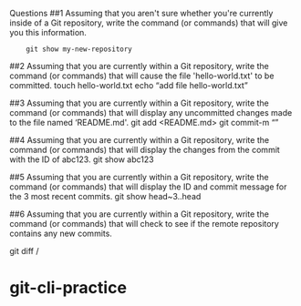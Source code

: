 Questions
##1 
Assuming that you aren't sure whether you're currently inside of a Git repository, write the command (or commands) that will give you this information.
	
		git show my-new-repository

##2 
Assuming that you are currently within a Git repository, write the command (or commands) that will cause the file 'hello-world.txt' to be committed.
		touch hello-world.txt
		echo “add file hello-world.txt”

##3
Assuming that you are currently within a Git repository, write the command (or commands) that will display any uncommitted changes made to the file named ‘README.md'.
		git add <README.md>
		git commit-m “<commit changes>”

##4
Assuming that you are currently within a Git repository, write the command (or commands) that will display the changes from the commit with the ID of abc123.
		git show abc123

##5
Assuming that you are currently within a Git repository, write the command (or commands) that will display the ID and commit message for the 3 most recent commits.
		git show head~3..head


##6
Assuming that you are currently within a Git repository, write the command (or commands) that will check to see if the remote repository contains any new commits.
    
git diff <my-new-repository>/<master>
# git-cli-practice
